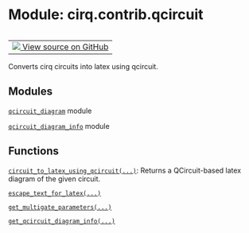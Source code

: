 <div itemscope itemtype="http://developers.google.com/ReferenceObject">
<meta itemprop="name" content="cirq.contrib.qcircuit" />
<meta itemprop="path" content="Stable" />
</div>

# Module: cirq.contrib.qcircuit

<!-- Insert buttons and diff -->

<table class="tfo-notebook-buttons tfo-api" align="left">

<td>
  <a target="_blank" href="https://github.com/quantumlib/cirq/tree/master/cirq/contrib/qcircuit/__init__.py">
    <img src="https://www.tensorflow.org/images/GitHub-Mark-32px.png" />
    View source on GitHub
  </a>
</td>
</table>



Converts cirq circuits into latex using qcircuit.



## Modules

[`qcircuit_diagram`](../../cirq/contrib/qcircuit/qcircuit_diagram.md) module

[`qcircuit_diagram_info`](../../cirq/contrib/qcircuit/qcircuit_diagram_info.md) module

## Functions

[`circuit_to_latex_using_qcircuit(...)`](../../cirq/contrib/circuit_to_latex_using_qcircuit.md): Returns a QCircuit-based latex diagram of the given circuit.

[`escape_text_for_latex(...)`](../../cirq/contrib/qcircuit/escape_text_for_latex.md)

[`get_multigate_parameters(...)`](../../cirq/contrib/qcircuit/get_multigate_parameters.md)

[`get_qcircuit_diagram_info(...)`](../../cirq/contrib/qcircuit/get_qcircuit_diagram_info.md)

